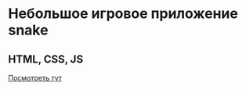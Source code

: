 # Небольшое игровое приложение snake

## HTML, CSS, JS

[Посмотреть тут](https://polinapolina94.github.io/color-snake
)
